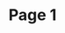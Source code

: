---
layout: default
title: Page 1
menu:
- url: /page1
  title: Menu Item 1
- url: /page2
  title: Menu Item 2
---